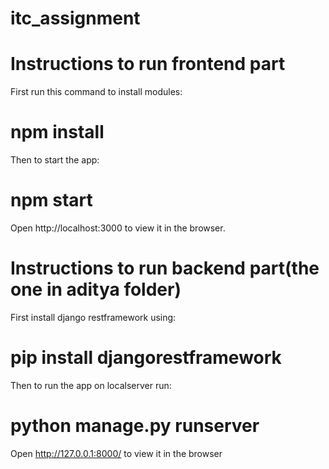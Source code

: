 # itc_assignment
# Instructions to run frontend part

First run this command to install modules:
# npm install 
Then to start the app:
# npm start
Open http://localhost:3000 to view it in the browser.

# Instructions to run backend part(the one in aditya folder)

First install django restframework using:
# pip install djangorestframework

Then to run the app on localserver run:
# python manage.py runserver
Open http://127.0.0.1:8000/ to view it in the browser
